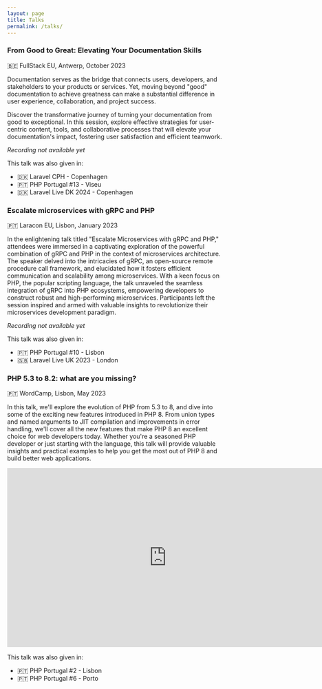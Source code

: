 ```yaml
---
layout: page
title: Talks
permalink: /talks/
---
```


### From Good to Great: Elevating Your Documentation Skills

🇧🇪 FullStack EU, Antwerp, October 2023

Documentation serves as the bridge that connects users, developers, and stakeholders to your products or services. Yet, moving beyond "good" documentation to achieve greatness can make a substantial difference in user experience, collaboration, and project success.

Discover the transformative journey of turning your documentation from good to exceptional. In this session, explore effective strategies for user-centric content, tools, and collaborative processes that will elevate your documentation's impact, fostering user satisfaction and efficient teamwork.

_Recording not available yet_

This talk was also given in:
- 🇩🇰 Laravel CPH - Copenhagen
- 🇵🇹 PHP Portugal #13 - Viseu
- 🇩🇰 Laravel Live DK 2024 - Copenhagen

### Escalate microservices with gRPC and PHP

🇵🇹 Laracon EU, Lisbon, January 2023

In the enlightening talk titled "Escalate Microservices with gRPC and PHP," attendees were immersed in a captivating exploration of the powerful combination of gRPC and PHP in the context of microservices architecture. The speaker delved into the intricacies of gRPC, an open-source remote procedure call framework, and elucidated how it fosters efficient communication and scalability among microservices. With a keen focus on PHP, the popular scripting language, the talk unraveled the seamless integration of gRPC into PHP ecosystems, empowering developers to construct robust and high-performing microservices. Participants left the session inspired and armed with valuable insights to revolutionize their microservices development paradigm.

_Recording not available yet_

This talk was also given in:
- 🇵🇹 PHP Portugal #10 - Lisbon
- 🇬🇧 Laravel Live UK 2023 - London

### PHP 5.3 to 8.2: what are you missing?

🇵🇹 WordCamp, Lisbon, May 2023

In this talk, we'll explore the evolution of PHP from 5.3 to 8, and dive into some of the exciting new features introduced in PHP 8. From union types and named arguments to JIT compilation and improvements in error handling, we'll cover all the new features that make PHP 8 an excellent choice for web developers today. Whether you're a seasoned PHP developer or just starting with the language, this talk will provide valuable insights and practical examples to help you get the most out of PHP 8 and build better web applications.

<iframe width="740" height="416.25" src="https://www.youtube.com/embed/B6LJ_3qdfsg" title="YouTube video player" frameborder="0" allow="accelerometer; autoplay; clipboard-write; encrypted-media; gyroscope; picture-in-picture; web-share" allowfullscreen></iframe>
<br>

This talk was also given in:
- 🇵🇹 PHP Portugal #2 - Lisbon
- 🇵🇹 PHP Portugal #6 - Porto
